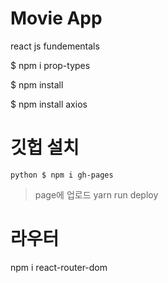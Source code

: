 # Movie App

react js fundementals 


$ npm i prop-types

$ npm install

$  npm install axios

# 깃헙 설치
```python $ npm i gh-pages ```

> page에 업로드
yarn run deploy

# 라우터
npm i react-router-dom